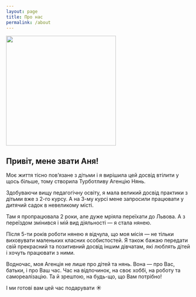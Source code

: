 ```yaml
---
layout: page
title: Про нас
permalink: /about
---
```


<img 
	src="IMG_1781.JPG" 
	width="300" />

## Привіт, мене звати Аня!

Моє життя тісно пов’язане з дітьми і я вирішила цей досвід втілити у щось більше, тому  створила Турботливу Агенцію Нянь.
  
Здобуваючи вищу педагогічну освіту, я мала великий досвід практики з дітьми вже з 2-го курсу. А на 3-му курсі мене запросили працювати у дитячий садок в невеликому місті.

Там я пропрацювала 2 роки, але дуже мріяла переїхати до Львова. А з переїздом змінився і мій вид діяльності — я стала нянею. 

Після 5-ти років роботи нянею я відчула, що моя місія — не тільки виховувати маленьких класних особистостей. Я також бажаю передати свій прекрасний та позитивний досвід іншим дівчатам, які люблять дітей і хочуть працювати з ними.

Водночас, моя Агенція не лише про дітей та нянь. Вона — про Вас, батьки, і про Ваш чаc. Час на відпочинок, на своє хоббі, на роботу та самореалізацію. Та й зрештою, на будь-що, що Вам потрібно!

І ми готові вам цей час подарувати ☀️
